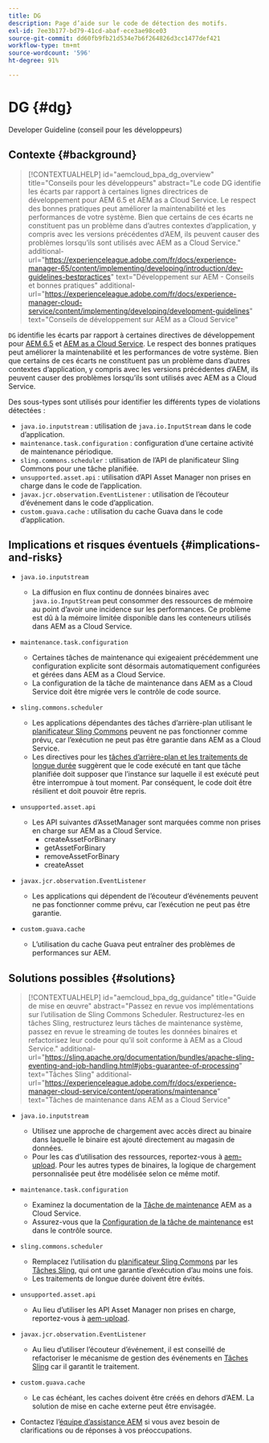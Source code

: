 ```yaml
---
title: DG
description: Page d’aide sur le code de détection des motifs.
exl-id: 7ee3b177-bd79-41cd-abaf-ece3ae98ce03
source-git-commit: dd60fb9fb21d534e7b6f264826d3cc1477def421
workflow-type: tm+mt
source-wordcount: '596'
ht-degree: 91%

---
```


# DG {#dg}

Developer Guideline (conseil pour les développeurs)

## Contexte {#background}

>[!CONTEXTUALHELP]
>id="aemcloud_bpa_dg_overview"
>title="Conseils pour les développeurs"
>abstract="Le code DG identifie les écarts par rapport à certaines lignes directrices de développement pour AEM 6.5 et AEM as a Cloud Service. Le respect des bonnes pratiques peut améliorer la maintenabilité et les performances de votre système. Bien que certains de ces écarts ne constituent pas un problème dans d’autres contextes d’application, y compris avec les versions précédentes d’AEM, ils peuvent causer des problèmes lorsqu’ils sont utilisés avec AEM as a Cloud Service."
>additional-url="https://experienceleague.adobe.com/fr/docs/experience-manager-65/content/implementing/developing/introduction/dev-guidelines-bestpractices" text="Développement sur AEM - Conseils et bonnes pratiques"
>additional-url="https://experienceleague.adobe.com/fr/docs/experience-manager-cloud-service/content/implementing/developing/development-guidelines" text="Conseils de développement sur AEM as a Cloud Service"


`DG` identifie les écarts par rapport à certaines directives de développement pour [AEM 6.5](https://experienceleague.adobe.com/fr/docs/experience-manager-65/content/implementing/developing/introduction/dev-guidelines-bestpractices) et [AEM as a Cloud Service](https://experienceleague.adobe.com/fr/docs/experience-manager-cloud-service/content/implementing/developing/development-guidelines). Le respect des bonnes pratiques peut améliorer la maintenabilité et les performances de votre système. Bien que certains de ces écarts ne constituent pas un problème dans d’autres contextes d’application, y compris avec les versions précédentes d’AEM, ils peuvent causer des problèmes lorsqu’ils sont utilisés avec AEM as a Cloud Service.

Des sous-types sont utilisés pour identifier les différents types de violations détectées :

* `java.io.inputstream` : utilisation de `java.io.InputStream` dans le code d’application.
* `maintenance.task.configuration` : configuration d’une certaine activité de maintenance périodique.
* `sling.commons.scheduler` : utilisation de l’API de planificateur Sling Commons pour une tâche planifiée.
* `unsupported.asset.api` : utilisation d’API Asset Manager non prises en charge dans le code de l’application.
* `javax.jcr.observation.EventListener` : utilisation de l’écouteur d’événement dans le code d’application.
* `custom.guava.cache` : utilisation du cache Guava dans le code d’application.

## Implications et risques éventuels {#implications-and-risks}

* `java.io.inputstream`
   * La diffusion en flux continu de données binaires avec `java.io.InputStream` peut consommer des ressources de mémoire au point d’avoir une incidence sur les performances. Ce problème est dû à la mémoire limitée disponible dans les conteneurs utilisés dans AEM as a Cloud Service.

* `maintenance.task.configuration`
   * Certaines tâches de maintenance qui exigeaient précédemment une configuration explicite sont désormais automatiquement configurées et gérées dans AEM as a Cloud Service.
   * La configuration de la tâche de maintenance dans AEM as a Cloud Service doit être migrée vers le contrôle de code source.

* `sling.commons.scheduler`
   * Les applications dépendantes des tâches d’arrière-plan utilisant le [planificateur Sling Commons](https://sling.apache.org/documentation/bundles/scheduler-service-commons-scheduler.html) peuvent ne pas fonctionner comme prévu, car l’exécution ne peut pas être garantie dans AEM as a Cloud Service.
   * Les directives pour les [tâches d’arrière-plan et les traitements de longue durée](https://experienceleague.adobe.com/fr/docs/experience-manager-cloud-service/content/implementing/developing/development-guidelines#background-tasks-and-long-running-jobs) suggèrent que le code exécuté en tant que tâche planifiée doit supposer que l’instance sur laquelle il est exécuté peut être interrompue à tout moment. Par conséquent, le code doit être résilient et doit pouvoir être repris.

* `unsupported.asset.api`
   * Les API suivantes d’AssetManager sont marquées comme non prises en charge sur AEM as a Cloud Service.
      * createAssetForBinary
      * getAssetForBinary
      * removeAssetForBinary
      * createAsset

* `javax.jcr.observation.EventListener`
   * Les applications qui dépendent de l’écouteur d’événements peuvent ne pas fonctionner comme prévu, car l’exécution ne peut pas être garantie.

* `custom.guava.cache`
   * L’utilisation du cache Guava peut entraîner des problèmes de performances sur AEM.


## Solutions possibles {#solutions}

>[!CONTEXTUALHELP]
>id="aemcloud_bpa_dg_guidance"
>title="Guide de mise en œuvre"
>abstract="Passez en revue vos implémentations sur l’utilisation de Sling Commons Scheduler. Restructurez-les en tâches Sling, restructurez leurs tâches de maintenance système, passez en revue le streaming de toutes les données binaires et refactorisez leur code pour qu’il soit conforme à AEM as a Cloud Service."
>additional-url="https://sling.apache.org/documentation/bundles/apache-sling-eventing-and-job-handling.html#jobs-guarantee-of-processing" text="Tâches Sling"
>additional-url="https://experienceleague.adobe.com/fr/docs/experience-manager-cloud-service/content/operations/maintenance" text="Tâches de maintenance dans AEM as a Cloud Service"

* `java.io.inputstream`
   * Utilisez une approche de chargement avec accès direct au binaire dans laquelle le binaire est ajouté directement au magasin de données.
   * Pour les cas d’utilisation des ressources, reportez-vous à [aem-upload](https://github.com/adobe/aem-upload). Pour les autres types de binaires, la logique de chargement personnalisée peut être modélisée selon ce même motif.

* `maintenance.task.configuration`
   * Examinez la documentation de la [Tâche de maintenance](https://experienceleague.adobe.com/fr/docs/experience-manager-cloud-service/content/operations/maintenance) AEM as a Cloud Service.
   * Assurez-vous que la [Configuration de la tâche de maintenance](https://experienceleague.adobe.com/fr/docs/experience-manager-cloud-service/content/implementing/deploying/overview#maintenance-tasks-configuration-in-source-control) est dans le contrôle source.

* `sling.commons.scheduler`
   * Remplacez l’utilisation du [planificateur Sling Commons](https://sling.apache.org/documentation/bundles/scheduler-service-commons-scheduler.html) par les [Tâches Sling](https://sling.apache.org/documentation/bundles/apache-sling-eventing-and-job-handling.html#jobs-guarantee-of-processing), qui ont une garantie d’exécution d’au moins une fois.
   * Les traitements de longue durée doivent être évités.

* `unsupported.asset.api`
   * Au lieu d’utiliser les API Asset Manager non prises en charge, reportez-vous à [aem-upload](https://github.com/adobe/aem-upload).

* `javax.jcr.observation.EventListener`
   * Au lieu d’utiliser l’écouteur d’événement, il est conseillé de refactoriser le mécanisme de gestion des événements en [Tâches Sling](https://sling.apache.org/documentation/bundles/apache-sling-eventing-and-job-handling.html#jobs-guarantee-of-processing) car il garantit le traitement.

* `custom.guava.cache`
   * Le cas échéant, les caches doivent être créés en dehors d’AEM. La solution de mise en cache externe peut être envisagée.
* Contactez l’[équipe d’assistance AEM](https://helpx.adobe.com/fr/enterprise/using/support-for-experience-cloud.html) si vous avez besoin de clarifications ou de réponses à vos préoccupations.

